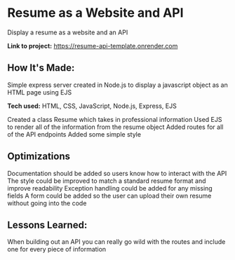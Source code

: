 # Resume as a Website and API

Display a resume as a website and an API


**Link to project:** https://resume-api-template.onrender.com



## How It's Made:

Simple express server created in Node.js to display a javascript object as an HTML page using EJS


**Tech used:** HTML, CSS, JavaScript, Node.js, Express, EJS


Created a class Resume which takes in professional information
Used EJS to render all of the information from the resume object
Added routes for all of the API endpoints
Added some simple style


## Optimizations


Documentation should be added so users know how to interact with the API
The style could be improved to match a standard resume format and improve readability
Exception handling could be added for any missing fields
A form could be added so the user can upload their own resume without going into the code


## Lessons Learned:

When building out an API you can really go wild with the routes and include one for every piece of information


